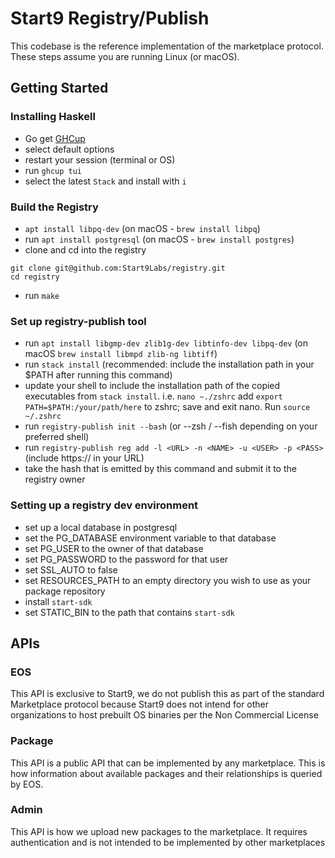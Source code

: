 # Start9 Registry/Publish

This codebase is the reference implementation of the marketplace protocol. These steps assume you are running Linux (or macOS).

## Getting Started

### Installing Haskell

- Go get [GHCup](https://www.haskell.org/ghcup/)
-   select default options
-   restart your session (terminal or OS)
- run `ghcup tui`
- select the latest `Stack` and install with `i`

### Build the Registry

- `apt install libpq-dev` (on macOS - `brew install libpq`)
- run `apt install postgresql` (on macOS - `brew install postgres`)
- clone and cd into the registry 
```
git clone git@github.com:Start9Labs/registry.git
cd registry
```
- run `make`

### Set up registry-publish tool

- run `apt install libgmp-dev zlib1g-dev libtinfo-dev libpq-dev` (on macOS `brew install libmpd zlib-ng libtiff`)
- run `stack install` (recommended: include the installation path in your $PATH after running this command)
- update your shell to include the installation path of the copied executables from `stack install`. i.e. `nano ~./zshrc` add `export PATH=$PATH:/your/path/here` to zshrc; save and exit nano. Run `source ~/.zshrc`
- run `registry-publish init --bash` (or --zsh / --fish depending on your preferred shell)
- run `registry-publish reg add -l <URL> -n <NAME> -u <USER> -p <PASS>` (include https:// in your URL)
- take the hash that is emitted by this command and submit it to the registry owner

### Setting up a registry dev environment

- set up a local database in postgresql
- set the PG_DATABASE environment variable to that database
- set PG_USER to the owner of that database
- set PG_PASSWORD to the password for that user
- set SSL_AUTO to false
- set RESOURCES_PATH to an empty directory you wish to use as your package repository
- install `start-sdk`
- set STATIC_BIN to the path that contains `start-sdk`

## APIs

### EOS

This API is exclusive to Start9, we do not publish this as part of the standard Marketplace protocol because Start9 does
not intend for other organizations to host prebuilt OS binaries per the Non Commercial License

### Package

This API is a public API that can be implemented by any marketplace. This is how information about available packages
and their relationships is queried by EOS.

### Admin

This API is how we upload new packages to the marketplace. It requires authentication and is not intended to be implemented
by other marketplaces
